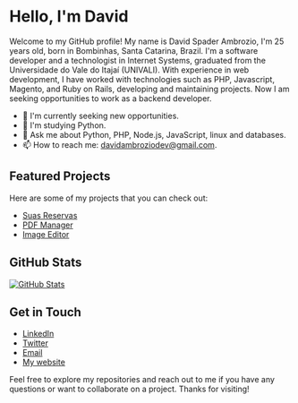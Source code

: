 # Hello, I'm David

Welcome to my GitHub profile! My name is David Spader Ambrozio, I'm 25 years old, born in Bombinhas, Santa Catarina, Brazil. I'm a software developer and a technologist in Internet Systems, graduated from the Universidade do Vale do Itajaí (UNIVALI).
With experience in web development, I have worked with technologies such as PHP, Javascript, Magento, and Ruby on Rails, developing and maintaining projects. Now I am seeking opportunities to work as a backend developer.

- 🔭 I'm currently seeking new opportunities.
- 🌱 I'm studying Python.
- 💬 Ask me about Python, PHP, Node.js, JavaScript, linux and databases.
- 📫 How to reach me: [davidambroziodev@gmail.com](mailto:davidambroziodev@gmail.com).

## Featured Projects

Here are some of my projects that you can check out:

- [Suas Reservas](https://suasreservas-production.up.railway.app/)
- [PDF Manager](https://github.com/davidspader/pdf-manager)
- [Image Editor](https://github.com/davidspader/image-editor)

## GitHub Stats

[![GitHub Stats](https://github-readme-stats.vercel.app/api?username=davidspader&show_icons=true&theme=tokyonight)](https://github.com/davidspader)

## Get in Touch

- [LinkedIn](https://www.linkedin.com/in/david-spader-ambrozio-2b4139124/)
- [Twitter](https://twitter.com/xsplsh)
- [Email](mailto:davidambroziodev@gmail.com)
- [My website](https://davidspader.github.io/)

Feel free to explore my repositories and reach out to me if you have any questions or want to collaborate on a project. Thanks for visiting!
